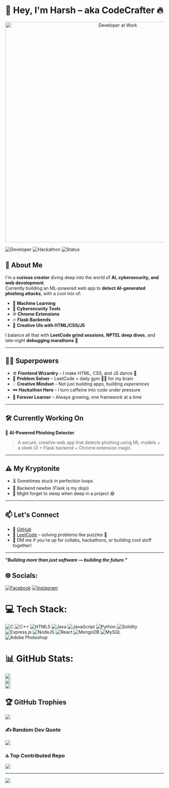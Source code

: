 # 👋 Hey, I'm Harsh – aka CodeCrafter 🔥


<p align="center">
  <img src="https://technostupid.com/frontend/images/95116-coder.gif" alt="Developer at Work" width="700"/>
</p>


![Developer](https://img.shields.io/badge/role-Full%20Stack%20Explorer-blueviolet)
![Hackathon](https://img.shields.io/badge/hackathons-Addicted%20💻-green)
![Status](https://img.shields.io/badge/backend-Learning%20Flask-orange)

## 🧠 About Me

I'm a **curious creator** diving deep into the world of **AI, cybersecurity, and web development**.  
Currently building an ML-powered web app to **detect AI-generated phishing attacks**, with a cool mix of:

- 🧠 **Machine Learning**
- 🔐 **Cybersecurity Tools**
- 🌐 **Chrome Extensions**
- 🔥 **Flask Backends**
- 🎨 **Creative UIs with HTML/CSS/JS**

I balance all that with **LeetCode grind sessions**, **NPTEL deep dives**, and late-night **debugging marathons** 🧃

---

## 🦸‍♂️ Superpowers

- ⚙️ **Frontend Wizardry** – I make HTML, CSS, and JS dance 💃
- 🧩 **Problem Solver** – LeetCode = daily gym 🏋️‍♂️ for my brain
- 💡 **Creative Mindset** – Not just building apps, building *experiences*
- 🕶️ **Hackathon Hero** – I turn caffeine into code under pressure
- 🌱 **Forever Learner** – Always growing, one framework at a time

---

## 🛠️ Currently Working On

🚨 **AI-Powered Phishing Detector**  
> A secure, creative web app that detects phishing using ML models + a sleek UI + Flask backend + Chrome extension magic.

---

## ⚠️ My Kryptonite

- ⏳ Sometimes stuck in perfection loops  
- 🧱 Backend newbie (Flask is my dojo)  
- 🧠 Might forget to sleep when deep in a project 😅

---

## 📫 Let's Connect

- 🔗 [GitHub](https://github.com/Harsh-lab-art)
- 🧠 [LeetCode](https://leetcode.com/) – solving problems like puzzles 🧩
- 💬 DM me if you're up for collabs, hackathons, or building cool stuff together!

---

**_"Building more than just software — building the future."_**



## 🌐 Socials:
[![Facebook](https://img.shields.io/badge/Facebook-%231877F2.svg?logo=Facebook&logoColor=white)](https://www.facebook.com/share/14yGrukHYHy/) [![Instagram](https://img.shields.io/badge/Instagram-%23E4405F.svg?logo=Instagram&logoColor=white)](https://www.instagram.com/h.arshyxx?utm_source=qr&igsh=MXR4YXE3Z3d0NTJiMA==) 

# 💻 Tech Stack:
![C](https://img.shields.io/badge/c-%2300599C.svg?style=for-the-badge&logo=c&logoColor=white) ![C++](https://img.shields.io/badge/c++-%2300599C.svg?style=for-the-badge&logo=c%2B%2B&logoColor=white) ![HTML5](https://img.shields.io/badge/html5-%23E34F26.svg?style=for-the-badge&logo=html5&logoColor=white) ![Java](https://img.shields.io/badge/java-%23ED8B00.svg?style=for-the-badge&logo=openjdk&logoColor=white) ![JavaScript](https://img.shields.io/badge/javascript-%23323330.svg?style=for-the-badge&logo=javascript&logoColor=%23F7DF1E) ![Python](https://img.shields.io/badge/python-3670A0?style=for-the-badge&logo=python&logoColor=ffdd54) ![Solidity](https://img.shields.io/badge/Solidity-%23363636.svg?style=for-the-badge&logo=solidity&logoColor=white) ![Express.js](https://img.shields.io/badge/express.js-%23404d59.svg?style=for-the-badge&logo=express&logoColor=%2361DAFB) ![NodeJS](https://img.shields.io/badge/node.js-6DA55F?style=for-the-badge&logo=node.js&logoColor=white) ![React](https://img.shields.io/badge/react-%2320232a.svg?style=for-the-badge&logo=react&logoColor=%2361DAFB) ![MongoDB](https://img.shields.io/badge/MongoDB-%234ea94b.svg?style=for-the-badge&logo=mongodb&logoColor=white) ![MySQL](https://img.shields.io/badge/mysql-4479A1.svg?style=for-the-badge&logo=mysql&logoColor=white) ![Adobe Photoshop](https://img.shields.io/badge/adobe%20photoshop-%2331A8FF.svg?style=for-the-badge&logo=adobe%20photoshop&logoColor=white)
# 📊 GitHub Stats:
![](https://github-readme-stats.vercel.app/api?username=Harsh-lab-art&theme=dark&hide_border=false&include_all_commits=false&count_private=false)<br/>
![](https://github-readme-streak-stats.herokuapp.com/?user=Harsh-lab-art&theme=dark&hide_border=false)<br/>
![](https://github-readme-stats.vercel.app/api/top-langs/?username=Harsh-lab-art&theme=dark&hide_border=false&include_all_commits=false&count_private=false&layout=compact)

## 🏆 GitHub Trophies
![](https://github-profile-trophy.vercel.app/?username=Harsh-lab-art&theme=dark&no-frame=false&no-bg=true&margin-w=4)

### ✍️ Random Dev Quote
![](https://quotes-github-readme.vercel.app/api?type=horizontal&theme=dark)

### 🔝 Top Contributed Repo
![](https://github-contributor-stats.vercel.app/api?username=Harsh-lab-art&limit=5&theme=dark&combine_all_yearly_contributions=true)

---
[![](https://visitcount.itsvg.in/api?id=Harsh-lab-art&icon=0&color=0)](https://visitcount.itsvg.in)


